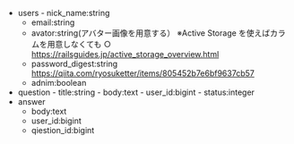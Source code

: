 - users - nick_name:string
  - email:string
  - avator:string(アバター画像を用意する）
    ※Active Storage を使えばカラムを用意しなくても ○
    https://railsguides.jp/active_storage_overview.html
  - password_digest:string
    https://qiita.com/ryosuketter/items/805452b7e6bf9637cb57
  - adnim:boolean
    <br>
- question - title:string - body:text - user_id:bigint - status:integer
  <br>
- answer
  - body:text
  - user_id:bigint
  - qiestion_id:bigint
